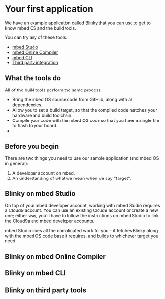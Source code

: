 # Your first application

We have an example application called [Blinky](https://github.com/ARMmbed/mbed-blinky-morpheus) that you can use to get to know mbed OS and the build tools.

You can try any of these tools:

* [mbed Studio](#blinky-on-mbed-studio)
* [mbed Online Compiler](#blinky-on-mbed-online-compiler)
* [mbed CLI](#blinky-on-mbed-cli)
* [Third party integration](#blinky-on-third-party-tools)

## What the tools do

All of the build tools perform the same process:

* Bring the mbed OS source code from GitHub, along with all dependencies.
* Allow you to set a build target, so that the compiled code matches your hardware and build toolchain.
* Compile your code with the mbed OS code so that you have a single file to flash to your board.
* 


## Before you begin

There are two things you need to use our sample application (and mbed OS in general):

1. A developer account on mbed.
2. An understanding of what we mean when we say "target".

## Blinky on mbed Studio

On top of your mbed developer account, working with mbed Studio requires a Cloud9 account. You can use an existing Cloud9 account or create a new one; either way, you'll have to follow the instructions on mbed Studio to link the Cloud9a and mbed developer accounts. 

mbed Studio does all the complicated work for you - it fetches Blinky along with the mbed OS code base it requires, and builds to whichever [target you]() need.

## Blinky on mbed Online Compiler


## Blinky on mbed CLI


## Blinky on third party tools

